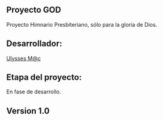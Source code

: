 ## Proyecto GOD

Proyecto Himnario Presbiteriano, sólo para la gloria de Dios.

## Desarrollador:
<a href="#">Ulysses M@c</a>

## Etapa del proyecto:

En fase de desarrollo.

## Version 1.0

